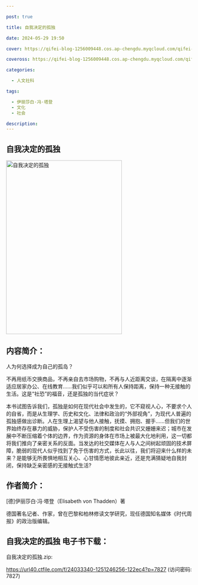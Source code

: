 ```yaml
---

post: true

title: 自我决定的孤独

date: 2024-05-29 19:50

cover: https://qifei-blog-1256009448.cos.ap-chengdu.myqcloud.com/qifei-blog/64f7ec1a661c6c8e54dd63e3.jpg

coveross: https://qifei-blog-1256009448.cos.ap-chengdu.myqcloud.com/qifei-blog/64f7ec1a661c6c8e54dd63e3.jpg

categories:

  - 人文社科

tags:

  - 伊丽莎白·冯·塔登
  - 文化
  - 社会

description:
---
```


## 自我决定的孤独
<img alt="自我决定的孤独 " class="aligncenter loaded" data-was-processed="true" decoding="async" fetchpriority="high" height="471" src="https://qifei-blog-1256009448.cos.ap-chengdu.myqcloud.com/qifei-blog/64f7ec1a661c6c8e54dd63e3.jpg" style="cursor: zoom-in;" width="314"/>

## 内容简介：

人为何选择成为自己的孤岛？

不再用纸币交换商品，不再亲自去市场购物，不再与人近距离交谈，在隔离中逐渐适应居家办公、在线教育……我们似乎可以和所有人保持距离，保持一种无接触的生活。这是“社恐”的福音，还是孤独的当代症状？

本书试图告诉我们，孤独是如何在现代社会中发生的，它不窥视人心，不要求个人的自省，而是从生理学、历史和文化、法律和政治的“外部视角”，为现代人普遍的孤独感做出诊断。人在生理上渴望与他人接触，抚摸、拥抱、握手……但我们的世界始终存在暴力的威胁，保护人不受伤害的制度和社会共识又姗姗来迟；城市在发展中不断压缩着个体的边界，作为资源的身体在市场上被最大化地利用，这一切都将我们推向了亲密关系的反面。当发达的社交媒体在人与人之间树起顽固的技术屏障，脆弱的现代人似乎找到了免于伤害的方式，长此以往，我们将迎来什么样的未来？是能够无所畏惧地相互关心、心甘情愿地彼此亲近，还是充满猜疑地自我封闭，保持缺乏亲密感的无接触式生活?

## 作者简介：

[德]伊丽莎白·冯·塔登（Elisabeth von Thadden）著

德国著名记者、作家，曾在巴黎和柏林修读文学研究，现任德国知名媒体《时代周报》的政治版编辑。

## 自我决定的孤独 电子书下载：

自我决定的孤独.zip: 

https://url40.ctfile.com/f/24033340-1251246256-122ec4?p=7827 (访问密码: 7827)
